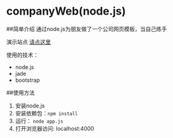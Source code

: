 companyWeb(node.js)
===================
##简单介绍
通过node.js为朋友做了一个公司网页模板，当自己练手

演示站点 [请点这里](http://www.shuangteng.net)

使用的技术：

 - node.js 
 -  jade 
 - bootstrap

##使用方法

 1. 安装node.js
 1. 安装依赖包：`npm install`
 1. 运行： `node app.js`
 1. 打开浏览器访问: localhost:4000

